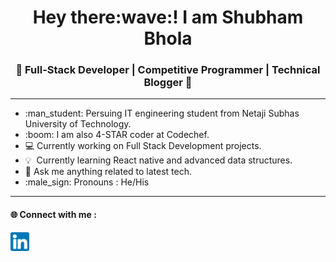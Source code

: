 <h1 align="center">Hey there:wave:! I am Shubham Bhola </h1>
<h3 align="center">🚀 Full-Stack Developer | Competitive Programmer | Technical Blogger 🚀</h3>
<hr>
<ul>
  <li>:man_student:   Persuing IT engineering student from Netaji Subhas University of Technology.</li>
  <li>:boom:     I am also 4-STAR coder at Codechef.</li>
  <li>💻   Currently working on Full Stack Development projects.</li>
  <li>💡   &nbsp;Currently learning React native and advanced data structures.</li>
  <li>💬   Ask me anything related to latest tech.</li>
  <li>:male_sign:    Pronouns : He/His</li>
</ul>
<hr>
<span><h4>🌐 Connect with me :</h4><a href="www.linkedin.com/in/shubham-bhola-5823971bb"><img src="linkedin.png" width="30px"></a><a href="#"></a></span>
